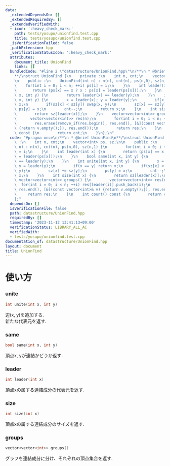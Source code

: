 ```yaml
---
data:
  _extendedDependsOn: []
  _extendedRequiredBy: []
  _extendedVerifiedWith:
  - icon: ':heavy_check_mark:'
    path: tests/yosupo/unionfind.test.cpp
    title: tests/yosupo/unionfind.test.cpp
  _isVerificationFailed: false
  _pathExtension: hpp
  _verificationStatusIcon: ':heavy_check_mark:'
  attributes:
    document_title: UnionFind
    links: []
  bundledCode: "#line 2 \"datastructure/UnionFind.hpp\"\n/**\n * @brief UnionFind\n\
    **/\nstruct UnionFind {\n    private :\n    int n, cnt;\n    vector<int> ps, sz;\n\
    \n    public :\n    UnionFind(int n) : n(n), cnt(n), ps(n,0), sz(n,1) {\n    \
    \    for(int i = 0; i < n; ++i) ps[i] = i;\n    }\n    int leader(int x) {\n \
    \       return (ps[x] == x ? x : ps[x] = leader(ps[x]));\n    }\n    bool same(int\
    \ x, int y) {\n        return leader(x) == leader(y);\n    }\n    int unite(int\
    \ x, int y) {\n        x = leader(x); y = leader(y);\n        if(x == y) return\
    \ x;\n        if(sz[x] < sz[y]) swap(x, y);\n        sz[x] += sz[y];\n       \
    \ ps[y] = x;\n        cnt--;\n        return x;\n    }\n    int size(int x) {\n\
    \        return sz[leader(x)];\n    }\n    vector<vector<int>> groups() {\n  \
    \      vector<vector<int>> res(n);\n        for(int i = 0; i < n; ++i) res[leader(i)].push_back(i);\n\
    \        res.erase(remove_if(res.begin(), res.end(), [&](const vector<int>& v)\
    \ {return v.empty();}), res.end());\n        return res;\n    }\n    int count()\
    \ const {\n        return cnt;\n    }\n};\n"
  code: "#pragma once\n/**\n * @brief UnionFind\n**/\nstruct UnionFind {\n    private\
    \ :\n    int n, cnt;\n    vector<int> ps, sz;\n\n    public :\n    UnionFind(int\
    \ n) : n(n), cnt(n), ps(n,0), sz(n,1) {\n        for(int i = 0; i < n; ++i) ps[i]\
    \ = i;\n    }\n    int leader(int x) {\n        return (ps[x] == x ? x : ps[x]\
    \ = leader(ps[x]));\n    }\n    bool same(int x, int y) {\n        return leader(x)\
    \ == leader(y);\n    }\n    int unite(int x, int y) {\n        x = leader(x);\
    \ y = leader(y);\n        if(x == y) return x;\n        if(sz[x] < sz[y]) swap(x,\
    \ y);\n        sz[x] += sz[y];\n        ps[y] = x;\n        cnt--;\n        return\
    \ x;\n    }\n    int size(int x) {\n        return sz[leader(x)];\n    }\n   \
    \ vector<vector<int>> groups() {\n        vector<vector<int>> res(n);\n      \
    \  for(int i = 0; i < n; ++i) res[leader(i)].push_back(i);\n        res.erase(remove_if(res.begin(),\
    \ res.end(), [&](const vector<int>& v) {return v.empty();}), res.end());\n   \
    \     return res;\n    }\n    int count() const {\n        return cnt;\n    }\n\
    };"
  dependsOn: []
  isVerificationFile: false
  path: datastructure/UnionFind.hpp
  requiredBy: []
  timestamp: '2023-11-12 13:41:13+09:00'
  verificationStatus: LIBRARY_ALL_AC
  verifiedWith:
  - tests/yosupo/unionfind.test.cpp
documentation_of: datastructure/UnionFind.hpp
layout: document
title: UnionFind
---
```

# 使い方
### unite
```c++
int unite(int x, int y)
```
辺(x, y)を追加する.<br>
新たな代表元を返す.<br>
### same
```c++
bool same(int x, int y)
```
頂点x, yが連結かどうか返す.
### leader
```c++
int leader(int x)
```
頂点xの属する連結成分の代表元を返す.
### size
```c++
int size(int x)
```
頂点xの属する連結成分のサイズを返す.
### groups
```c++
vector<vector<int>> groups()
```
グラフを連結成分に分け、それぞれの頂点集合を返す.